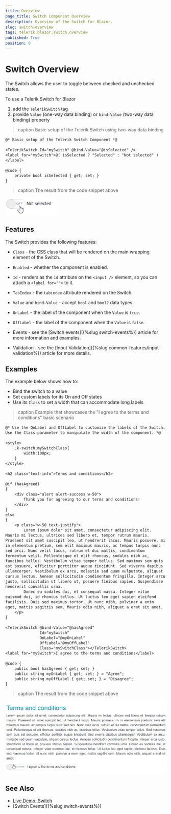 ```yaml
---
title: Overview
page_title: Switch Component Overview
description: Overview of the Switch for Blazor.
slug: switch-overview
tags: telerik,blazor,switch,overview
published: True
position: 0
---
```


# Switch Overview

The Switch allows the user to toggle between checked and unchecked states.

To use a Telerik Switch for Blazor

1. add the `TelerikSwitch` tag
1. provide `Value` (one-way data binding) or `bind-Value` (two-way data binding) property


>caption Basic setup of the Telerik Switch using two-way data binding

````CSHTML
@* Basic setup of the Telerik Switch Component *@

<TelerikSwitch Id="mySwitch" @bind-Value="@isSelected" />
<label for="mySwitch">@( isSelected ? "Selected" : "Not selected" )</label>

@code {
    private bool isSelected { get; set; }
}
````

>caption The result from the code snippet above

![Telerik Switch Component](images/swtich-first-look.gif)

## Features

The Switch provides the following features:

* `Class` - the CSS class that will be rendered on the main wrapping element of the Switch.

* `Enabled` - whether the component is enabled.

* `Id` - renders as the `id` attribute on the `<input />` element, so you can attach a `<label for="">` to it.

* `TabIndex` - the `tabindex` attribute rendered on the Switch.

* `Value` and `bind-Value` -  accept `bool` and `bool?` data types.

* `OnLabel` - the label of the component when the `Value` is `true`.

* `OffLabel` - the label of the component when the `Value` is `false`.

* Events - see the [Switch events]({%slug switch-events%}) article for more information and examples.

* Validation - see the [Input Validation]({%slug common-features/input-validation%}) article for more details.

## Examples

The example below shows how to:

* Bind the switch to a value
* Set custom labels for its On and Off states
* Use its `Class` to set a width that can accommodate long labels

>caption Example that showcases the "I agree to the terms and conditions" basic scenario

````CSHTML
@* Use the OnLabel and OffLabel to customize the labels of the Switch. Use the Class parameter to manipulate the width of the component. *@ 

<style>
    .k-switch.mySwitchClass{
        width:100px;
    }
</style>

<h2 class="text-info">Terms and conditions</h2>

@if (hasAgreed)
{
    <div class="alert alert-success w-50">
        Thank you for agreeing to our terms and conditions!
    </div>
}
else
{
    <p class="w-50 text-justify">
        Lorem ipsum dolor sit amet, consectetur adipiscing elit. Mauris mi lectus, ultrices sed libero et, tempor rutrum mauris. Praesent sit amet suscipit leo, ut hendrerit lacus. Mauris posuere, mi in elementum pretium, sem elit maximus mauris, ac tempus turpis nunc sed orci. Nunc velit lacus, rutrum et dui mattis, condimentum fermentum velit. Pellentesque et elit rhoncus, sodales nibh ac, faucibus tellus. Vestibulum vitae tempor tellus. Sed maximus sem quis est posuere, efficitur porttitor augue tincidunt. Sed viverra dapibus ullamcorper. Vestibulum ex arcu, molestie sed quam vulputate, aliquet cursus lectus. Aenean sollicitudin condimentum fringilla. Integer arcu justo, sollicitudin ut libero ut, posuere finibus sapien. Suspendisse hendrerit convallis urna.
        Donec eu sodales dui, et consequat massa. Integer vitae euismod dui, id rhoncus tellus. Ut luctus leo eget sapien eleifend facilisis. Duis sed maximus tortor. Ut nunc nibh, pulvinar a enim eget, mattis sagittis sem. Mauris odio nibh, aliquet a erat sit amet.
    </p>
}

<TelerikSwitch @bind-Value="@hasAgreed" 
               Id="mySwitch"
               OnLabel="@myOnLabel"
               OffLabel="@myOffLabel"
               Class="mySwitchClass"></TelerikSwitch>
<label for="mySwitch">I agree to the terms and conditions</label>

@code {
    public bool hasAgreed { get; set; }
    public string myOnLabel { get; set; } = "Agree";
    public string myOffLabel { get; set; } = "Disagree";
}
````
>caption The result from the code snippet above

![agree to terms and conditions](images/switch-terms-and-conditions-example.gif)


## See Also
* [Live Demo: Switch](https://demos.telerik.com/blazor-ui/switch/overview)
* [Switch Events]({%slug switch-events%})

